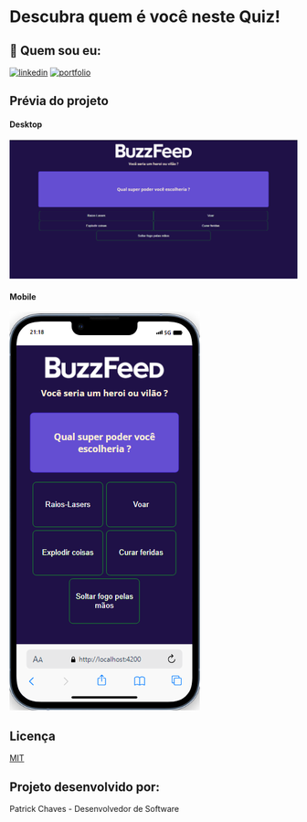 # Descubra quem é você neste Quiz!

## 🔗 Quem sou eu:
[![linkedin](https://img.shields.io/badge/linkedin-0A66C2?style=for-the-badge&logo=linkedin&logoColor=white)](https://www.linkedin.com/in/pchfe/)
[![portfolio](https://img.shields.io/badge/meu_portfólio-000?style=for-the-badge&logo=ko-fi&logoColor=white)](https://github.com/pchfe)

## Prévia do projeto

#### Desktop
![Desktop](https://github.com/pchfe/Angular-BuzzFeed/blob/main/src/assets/imgs/readme/desktop.PNG)
#### Mobile
![Mobile](https://github.com/pchfe/Angular-BuzzFeed/blob/main/src/assets/imgs/readme/mobile.PNG)

## Licença

[MIT](https://choosealicense.com/licenses/mit/)


## Projeto desenvolvido por:
Patrick Chaves - Desenvolvedor de Software
